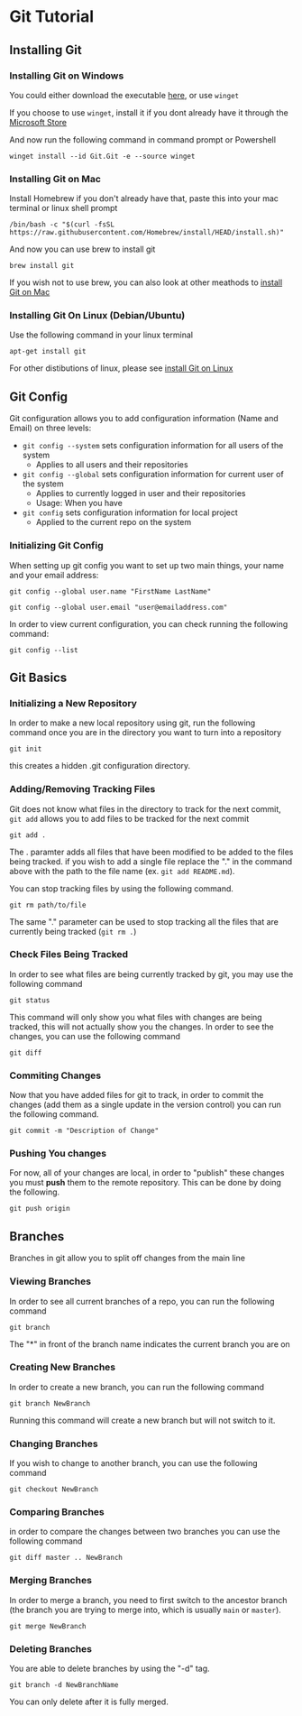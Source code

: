# Git Tutorial

## Installing Git

### Installing Git on Windows

You could either download the executable [here](https://github.com/git-for-windows/git/releases/download/v2.39.2.windows.1/Git-2.39.2-64-bit.exe), or use `winget`

If you choose to use `winget`, install it if you dont already have it through the [Microsoft Store](https://www.microsoft.com/p/app-installer/9nblggh4nns1#activetab=pivot:overviewtab)

And now run the following command in command prompt or Powershell

```winget
winget install --id Git.Git -e --source winget
```

### Installing Git on Mac

Install Homebrew if you don't already have that, paste this into your mac terminal or linux shell prompt

```
/bin/bash -c "$(curl -fsSL https://raw.githubusercontent.com/Homebrew/install/HEAD/install.sh)"
```

And now you can use brew to install git

```
brew install git
```

If you wish not to use brew, you can also look at other meathods to [install Git on Mac](https://git-scm.com/download/mac)

### Installing Git On Linux (Debian/Ubuntu)

Use the following command in your linux terminal

```
apt-get install git
```

For other distibutions of linux, please see [install Git on Linux](https://git-scm.com/download/linux)

## Git Config

Git configuration allows you to add configuration information (Name and Email) on three levels:

* `git config --system` sets configuration information for all users of the system
  * Applies to all users and their repositories
* `git config --global` sets configuration information for current user of the system
  * Applies to currently logged in user and their repositories
  * Usage: When you have
* `git config` sets configuration information for local project
  * Applied to the current repo on the system

### Initializing Git Config

When setting up git config you want to set up two main things, your name and your email address:

```
git config --global user.name "FirstName LastName"
```

```
git config --global user.email "user@emailaddress.com"
```

In order to view current configuration, you can check running the following command:

```
git config --list
```

## Git Basics

### Initializing a New Repository

In order to make a new local repository using git, run the following command once you are in the directory you want to turn into a repository

```
git init 
```

this creates a hidden .git configuration directory.

### Adding/Removing Tracking Files

Git does not know what files in the directory to track for the next commit, `git add` allows you to add files to be tracked for the next commit

```
git add .
```

The . paramter adds all files that have been modified to be added to the files being tracked. if you wish to add a single file replace the "." in the command above with the path to the file name (ex. `git add README.md`).

You can stop tracking files by using the following command.

```
git rm path/to/file
```

The same "." parameter can be used to stop tracking all the files that are currently being tracked (`git rm .`)

### Check Files Being Tracked

In order to see what files are being currently tracked by git, you may use the following command

```
git status
```

This command will only show you what files with changes are being tracked, this will not actually show you the changes. In order to see the changes, you can use the following command

```
git diff
```

### Commiting Changes

Now that you have added files for git to track, in order to commit the changes (add them as a single update in the version control) you can run the following command.

```
git commit -m "Description of Change"
```

### Pushing You changes

For now, all of your changes are local, in order to "publish" these changes you must **push** them to the remote repository. This can be done by doing the following.

```
git push origin
```

## Branches

Branches in git allow you to split off changes from the main line

### Viewing Branches

In order to see all current branches of a repo, you can run the following command

```
git branch
```

The "*" in front of the branch name indicates the current branch you are on

### Creating New Branches

In order to create a new branch, you can run the following command

```
git branch NewBranch
```

Running this command will create a new branch but will not switch to it.

### Changing Branches

If you wish to change to another branch, you can use the following command

```
git checkout NewBranch
```

### Comparing Branches

in order to compare the changes between two branches you can use the following command

```
git diff master .. NewBranch
```

### Merging Branches

In order to merge a branch, you need to first switch to the ancestor branch (the branch you are trying to merge into, which is usually `main` or `master`).

```
git merge NewBranch
```

### Deleting Branches

You are able to delete branches by using the "-d" tag.

```
git branch -d NewBranchName
```

You can only delete after it is fully merged.
